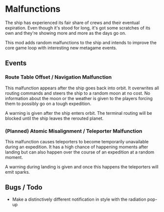 
# Malfunctions #

The ship has experienced its fair share of crews and their eventual expiration. Even though it's stood for long, it's got some scratches of its own and they're showing more and more as the days go on.

This mod adds random malfunctions to the ship and intends to improve the core game loop with interesting new metagame events.

## Events ##

### Route Table Offset / Navigation Malfunction ###

This malfunction appears after the ship goes back into orbit. It overwrites all routing commands and steers the ship to a random moon at no cost. No information about the moon or the weather is given to the players forcing them to possibly go on a tough expedition.

A warning is given after the ship enters orbit. The terminal routing will be blocked until the ship leaves the rerouted planet.

### (Planned) Atomic Misalignment / Teleporter Malfunction ###

This malfunction causes teleporters to become temporarily unavailable during an expedition. It has a high chance of happening moments after landing but can also happen over the course of an expedition at a random moment.

A warning during landing is given and once this happens the teleporters will emit sparks.

## Bugs / Todo ##

- Make a distinctively different notification in style with the radiation pop-up